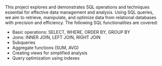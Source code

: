 This project explores and demonstrates SQL operations and techniques essential for effective data management and analysis. Using SQL queries, we aim to retrieve, manipulate, and optimize data from relational databases with precision and efficiency.
The following SQL functionalities are covered:
- Basic operations: SELECT, WHERE, ORDER BY, GROUP BY
- Joins: INNER JOIN, LEFT JOIN, RIGHT JOIN
- Subqueries
- Aggregate functions (SUM, AVG)
- Creating views for simplified analysis
- Query optimization using indexes


